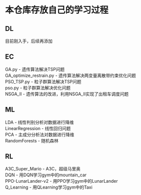 # 本仓库存放自己的学习过程
## DL
目前刚入手，后续再添加
## EC
GA.py - 遗传算法解决TSP问题 <br>
GA_optimize_restrain.py - 遗传算法解决两变量离散带约束优化问题 <br>
PSO_TSP.py - 粒子群算法解决TSP问题 <br>
pso.py - 粒子群算法解决优化问题 <br>
NSGA_II - 遗传算法的改进，利用NSGA_II实现了出租车调度问题
## ML
LDA - 线性判别分析对数据进行降维 <br>
LinearRegression - 线性回归问题 <br>
PCA - 主成分分析法对数据进行降维 <br>
RandomForests - 随机森林 
## RL
A3C_Super_Mario - A3C，超级马里奥 <br>
DQN - 用DQN学习gym中的mountain_car <br>
PPO-LunarLander-v2 - 用PPO学习gym中的LunarLander <br>
Q_Learning - 用QLearning学习gym中的Taxi
